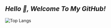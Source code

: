 ## <i>Hello 👋, Welcome To My GitHub!</i>

![Top Langs](https://github-readme-stats.vercel.app/api/top-langs/?username=tevolve&layout=compact&theme=highcontrast)


